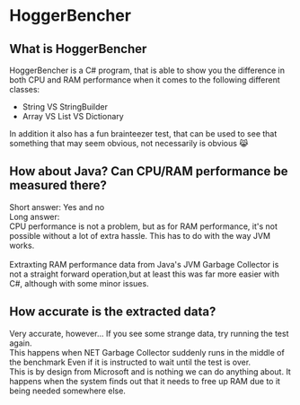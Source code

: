 # HoggerBencher

## What is HoggerBencher
HoggerBencher is a C# program, that is able to show you the difference in both CPU and RAM performance when it comes to the following different classes:<br />

* String VS StringBuilder
* Array VS List VS Dictionary

In addition it also has a fun brainteezer test, that can be used to see that something that may seem obvious, not necessarily is obvious 😹

## How about Java? Can CPU/RAM performance be measured there? 

Short answer: Yes and no<br />
Long answer:<br />
CPU performance is not a problem, but as for RAM performance, it's not possible without a lot of extra hassle. This has to do with the way JVM works.<br /><br />
Extraxting RAM performance data from Java's JVM Garbage Collector is not a straight forward operation,but at least this was far more easier with C#, although with some minor issues. 

## How accurate is the extracted data? 
Very accurate, however... If you see some strange data, try running the test again. <br />
This happens when NET Garbage Collector suddenly runs in the middle of the benchmark  Even if it is instructed to wait until the test is over. <br />
This is by design from Microsoft and is nothing we can do anything about. It happens when the system finds out that it needs to free up RAM due to it being needed somewhere else.
